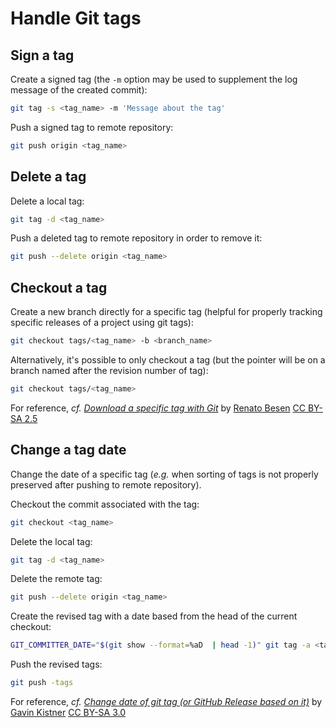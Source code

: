 # Handle Git tags

## Sign a tag

Create a signed tag (the `-m` option may be used to supplement the log message of the created commit):

```bash
git tag -s <tag_name> -m 'Message about the tag'
```

Push a signed tag to remote repository:

```bash
git push origin <tag_name>
```

## Delete a tag

Delete a local tag:

```bash
git tag -d <tag_name>
```

Push a deleted tag to remote repository in order to remove it:

```bash
git push --delete origin <tag_name>
```

## Checkout a tag

Create a new branch directly for a specific tag (helpful for properly tracking specific releases of a project using git tags):

```bash
git checkout tags/<tag_name> -b <branch_name>
```

Alternatively, it's possible to only checkout a tag (but the pointer will be on a branch named after the revision number of tag):

```bash
git checkout tags/<tag_name>
```

For reference, _cf._ [_Download a specific tag with Git_](https://stackoverflow.com/a/792027) by [Renato Besen](https://github.com/besen/) [CC BY-SA 2.5](https://creativecommons.org/licenses/by-sa/2.5/)

## Change a tag date

Change the date of a specific tag (_e.g._ when sorting of tags is not properly preserved after pushing to remote repository).

Checkout the commit associated with the tag:

```bash
git checkout <tag_name>
```

Delete the local tag:

```bash
git tag -d <tag_name>
```

Delete the remote tag:

```bash
git push --delete origin <tag_name>
```

Create the revised tag with a date based from the head of the current checkout:

```bash
GIT_COMMITTER_DATE="$(git show --format=%aD  | head -1)" git tag -a <tag_name> -m "Add retroactively a tag for version <tag_name>"
```

Push the revised tags:

```bash
git push -tags
```

For reference, _cf._ [_Change date of git tag (or GitHub Release based on it)_](https://stackoverflow.com/a/21741848) by [Gavin Kistner](https://github.com/Phrogz) [CC BY-SA 3.0](https://creativecommons.org/licenses/by-sa/3.0/)
